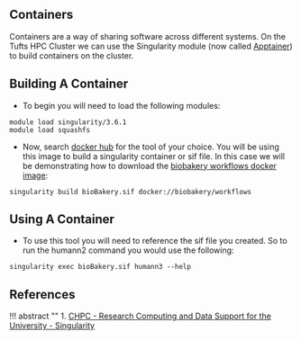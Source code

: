 ## Containers

Containers are a way of sharing software across different systems. On the Tufts HPC Cluster we can use the Singularity module (now called [Apptainer](https://apptainer.org/)) to build containers on the cluster. 

## Building A Container

- To begin you will need to load the following modules:

```
module load singularity/3.6.1
module load squashfs
```

- Now, search [docker hub](https://hub.docker.com/) for the tool of your choice. You will be using this image to build a singularity container or sif file. In this case we will be demonstrating how to download the [biobakery workflows docker image](https://hub.docker.com/r/biobakery/workflows):

```
singularity build bioBakery.sif docker://biobakery/workflows
```

## Using A Container

- To use this tool you will need to reference the sif file you created. So to run the humann2 command you would use the following:

```
singularity exec bioBakery.sif humann3 --help
```

## References

!!! abstract ""
    1. [CHPC - Research Computing and Data Support for the University - Singularity](https://www.chpc.utah.edu/documentation/software/singularity.php)
